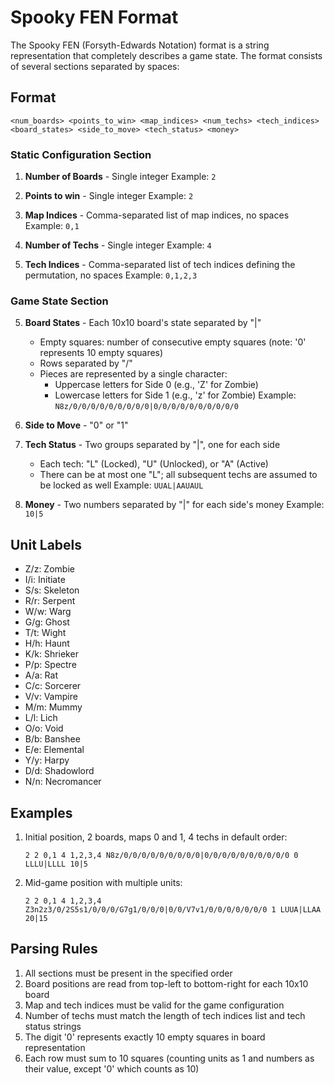 # Spooky FEN Format

The Spooky FEN (Forsyth-Edwards Notation) format is a string representation that completely describes a game state. The format consists of several sections separated by spaces:

## Format

```
<num_boards> <points_to_win> <map_indices> <num_techs> <tech_indices> <board_states> <side_to_move> <tech_status> <money>
```

### Static Configuration Section
1. **Number of Boards** - Single integer
   Example: `2`

2. **Points to win** - Single integer
   Example: `2`

3. **Map Indices** - Comma-separated list of map indices, no spaces
   Example: `0,1`

4. **Number of Techs** - Single integer
   Example: `4`

5. **Tech Indices** - Comma-separated list of tech indices defining the permutation, no spaces
   Example: `0,1,2,3`

### Game State Section
5. **Board States** - Each 10x10 board's state separated by "|"
   - Empty squares: number of consecutive empty squares (note: '0' represents 10 empty squares)
   - Rows separated by "/"
   - Pieces are represented by a single character:
     - Uppercase letters for Side 0 (e.g., 'Z' for Zombie)
     - Lowercase letters for Side 1 (e.g., 'z' for Zombie)
   Example: `N8z/0/0/0/0/0/0/0/0/0|0/0/0/0/0/0/0/0/0/0`

6. **Side to Move** - "0" or "1"

7. **Tech Status** - Two groups separated by "|", one for each side
   - Each tech: "L" (Locked), "U" (Unlocked), or "A" (Active)
   - There can be at most one "L"; all subsequent techs are assumed to be locked as well
   Example: `UUAL|AAUAUL`

8. **Money** - Two numbers separated by "|" for each side's money
   Example: `10|5`

## Unit Labels
- Z/z: Zombie
- I/i: Initiate
- S/s: Skeleton
- R/r: Serpent
- W/w: Warg
- G/g: Ghost
- T/t: Wight
- H/h: Haunt
- K/k: Shrieker
- P/p: Spectre
- A/a: Rat
- C/c: Sorcerer
- V/v: Vampire
- M/m: Mummy
- L/l: Lich
- O/o: Void
- B/b: Banshee
- E/e: Elemental
- Y/y: Harpy
- D/d: Shadowlord
- N/n: Necromancer

## Examples

1. Initial position, 2 boards, maps 0 and 1, 4 techs in default order:
   ```
   2 2 0,1 4 1,2,3,4 N8z/0/0/0/0/0/0/0/0/0|0/0/0/0/0/0/0/0/0/0 0 LLLU|LLLL 10|5
   ```

2. Mid-game position with multiple units:
   ```
   2 2 0,1 4 1,2,3,4 Z3n2z3/0/2S5s1/0/0/0/G7g1/0/0/0|0/0/V7v1/0/0/0/0/0/0/0 1 LUUA|LLAA 20|15
   ```

## Parsing Rules

1. All sections must be present in the specified order
2. Board positions are read from top-left to bottom-right for each 10x10 board
3. Map and tech indices must be valid for the game configuration
4. Number of techs must match the length of tech indices list and tech status strings
5. The digit '0' represents exactly 10 empty squares in board representation
6. Each row must sum to 10 squares (counting units as 1 and numbers as their value, except '0' which counts as 10)
